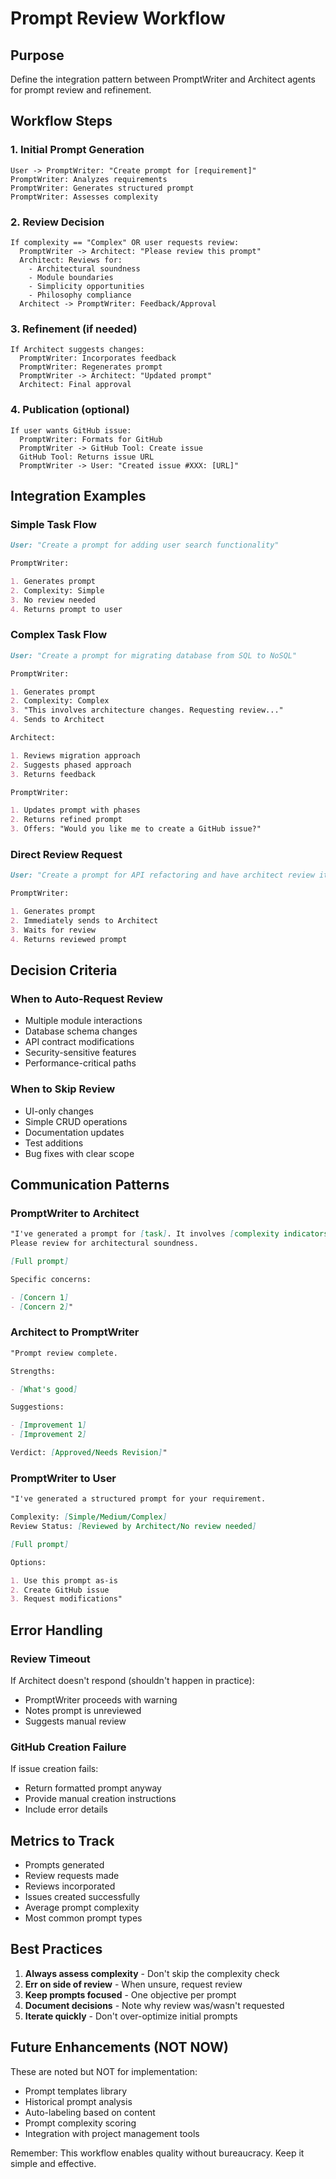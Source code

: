 # Prompt Review Workflow

## Purpose

Define the integration pattern between PromptWriter and Architect agents for prompt review and refinement.

## Workflow Steps

### 1. Initial Prompt Generation

```
User -> PromptWriter: "Create prompt for [requirement]"
PromptWriter: Analyzes requirements
PromptWriter: Generates structured prompt
PromptWriter: Assesses complexity
```

### 2. Review Decision

```
If complexity == "Complex" OR user requests review:
  PromptWriter -> Architect: "Please review this prompt"
  Architect: Reviews for:
    - Architectural soundness
    - Module boundaries
    - Simplicity opportunities
    - Philosophy compliance
  Architect -> PromptWriter: Feedback/Approval
```

### 3. Refinement (if needed)

```
If Architect suggests changes:
  PromptWriter: Incorporates feedback
  PromptWriter: Regenerates prompt
  PromptWriter -> Architect: "Updated prompt"
  Architect: Final approval
```

### 4. Publication (optional)

```
If user wants GitHub issue:
  PromptWriter: Formats for GitHub
  PromptWriter -> GitHub Tool: Create issue
  GitHub Tool: Returns issue URL
  PromptWriter -> User: "Created issue #XXX: [URL]"
```

## Integration Examples

### Simple Task Flow

```markdown
User: "Create a prompt for adding user search functionality"

PromptWriter:

1. Generates prompt
2. Complexity: Simple
3. No review needed
4. Returns prompt to user
```

### Complex Task Flow

```markdown
User: "Create a prompt for migrating database from SQL to NoSQL"

PromptWriter:

1. Generates prompt
2. Complexity: Complex
3. "This involves architecture changes. Requesting review..."
4. Sends to Architect

Architect:

1. Reviews migration approach
2. Suggests phased approach
3. Returns feedback

PromptWriter:

1. Updates prompt with phases
2. Returns refined prompt
3. Offers: "Would you like me to create a GitHub issue?"
```

### Direct Review Request

```markdown
User: "Create a prompt for API refactoring and have architect review it"

PromptWriter:

1. Generates prompt
2. Immediately sends to Architect
3. Waits for review
4. Returns reviewed prompt
```

## Decision Criteria

### When to Auto-Request Review

- Multiple module interactions
- Database schema changes
- API contract modifications
- Security-sensitive features
- Performance-critical paths

### When to Skip Review

- UI-only changes
- Simple CRUD operations
- Documentation updates
- Test additions
- Bug fixes with clear scope

## Communication Patterns

### PromptWriter to Architect

```markdown
"I've generated a prompt for [task]. It involves [complexity indicators].
Please review for architectural soundness.

[Full prompt]

Specific concerns:

- [Concern 1]
- [Concern 2]"
```

### Architect to PromptWriter

```markdown
"Prompt review complete.

Strengths:

- [What's good]

Suggestions:

- [Improvement 1]
- [Improvement 2]

Verdict: [Approved/Needs Revision]"
```

### PromptWriter to User

```markdown
"I've generated a structured prompt for your requirement.

Complexity: [Simple/Medium/Complex]
Review Status: [Reviewed by Architect/No review needed]

[Full prompt]

Options:

1. Use this prompt as-is
2. Create GitHub issue
3. Request modifications"
```

## Error Handling

### Review Timeout

If Architect doesn't respond (shouldn't happen in practice):

- PromptWriter proceeds with warning
- Notes prompt is unreviewed
- Suggests manual review

### GitHub Creation Failure

If issue creation fails:

- Return formatted prompt anyway
- Provide manual creation instructions
- Include error details

## Metrics to Track

- Prompts generated
- Review requests made
- Reviews incorporated
- Issues created successfully
- Average prompt complexity
- Most common prompt types

## Best Practices

1. **Always assess complexity** - Don't skip the complexity check
2. **Err on side of review** - When unsure, request review
3. **Keep prompts focused** - One objective per prompt
4. **Document decisions** - Note why review was/wasn't requested
5. **Iterate quickly** - Don't over-optimize initial prompts

## Future Enhancements (NOT NOW)

These are noted but NOT for implementation:

- Prompt templates library
- Historical prompt analysis
- Auto-labeling based on content
- Prompt complexity scoring
- Integration with project management tools

Remember: This workflow enables quality without bureaucracy. Keep it simple and effective.
